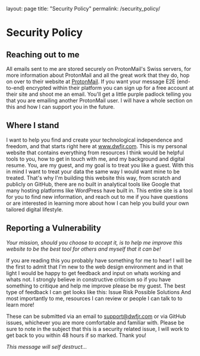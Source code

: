 layout: page
title: "Security Policy"
permalink: /security_policy/

# Security Policy

## Reaching out to me

All emails sent to me are stored securely on ProtonMail's Swiss servers, for more information about ProtonMail and all the great work that they do, hop on over to their website at [ProtonMail](protonmail.com). If you want your message E2E (end-to-end) encrypted within their platform you can sign up for a free account at their site and shoot me an email. You'll get a little purple padlock telling you that you are emailing another ProtonMail user. I will have a whole section on this and how I can support you in the future.

## Where I stand

I want to help you find and create your technological independence and freedom, and that starts right here at www.dwfjr.com.
This is my personal website that contains everything from resources I think would be helpful tools to you, how to get in touch with me, and my background and digital resume.
You, are my guest, and my goal is to treat you like a guest. With this in mind I want to treat your data the same way I would want mine to be treated. That's why I'm building this website this way, from scratch and publicly on GitHub, there are no built in analytical tools like Google that many hosting platforms like WordPress have built in. This entire site is a tool for you to find new information, and reach out to me if you have questions or are interested in learning more about how I can help you build your own tailored digital lifestyle.

## Reporting a Vulnerability

_Your mission, should you choose to accept it, is to help me improve this website to be the best tool for others and myself that it can be!_

If you are reading this you probably have something for me to hear! I will be the first to admit that I'm new to the web design environment and in that light I would be happy to get feedback and input on whats working and whats not.
I strongly believe in constructive criticism so if you have something to critique and help me improve please be my guest.
The best type of feedback I can get looks like this:
Issue
Risk
Possible Solutions
And most importantly to me, resources I can review or people I can talk to to learn more!

These can be submitted via an email to support@dwfjr.com or via GitHub issues, whichever you are more comfortable and familiar with.
Please be sure to note in the subject that this is a security related issue, I will work to get back to you within 48 hours if so marked.
Thank you!

_This message will self destruct..._
